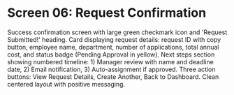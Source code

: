 # Screen 06: Request Confirmation

Success confirmation screen with large green checkmark icon and 'Request Submitted!' heading. Card displaying request details: request ID with copy button, employee name, department, number of applications, total annual cost, and status badge (Pending Approval in yellow). Next steps section showing numbered timeline: 1) Manager review with name and deadline date, 2) Email notification, 3) Auto-assignment if approved. Three action buttons: View Request Details, Create Another, Back to Dashboard. Clean centered layout with positive messaging.

